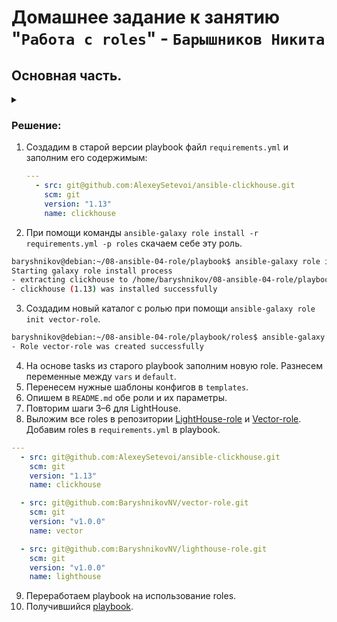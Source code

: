 # Домашнее задание к занятию "`Работа с roles`" - `Барышников Никита`


## Основная часть.
<details>
	<summary></summary>
      <br>

1. Создайте в старой версии playbook файл `requirements.yml` и заполните его содержимым:

   ```yaml
   ---
     - src: git@github.com:AlexeySetevoi/ansible-clickhouse.git
       scm: git
       version: "1.13"
       name: clickhouse 
   ```

2. При помощи `ansible-galaxy` скачайте себе эту роль.
3. Создайте новый каталог с ролью при помощи `ansible-galaxy role init vector-role`.
4. На основе tasks из старого playbook заполните новую role. Разнесите переменные между `vars` и `default`. 
5. Перенести нужные шаблоны конфигов в `templates`.
6. Опишите в `README.md` обе роли и их параметры. Пример качественной документации ansible role [по ссылке](https://github.com/cloudalchemy/ansible-prometheus).
7. Повторите шаги 3–6 для LightHouse. Помните, что одна роль должна настраивать один продукт.
8. Выложите все roles в репозитории. Проставьте теги, используя семантическую нумерацию. Добавьте roles в `requirements.yml` в playbook.
9. Переработайте playbook на использование roles. Не забудьте про зависимости LightHouse и возможности совмещения `roles` с `tasks`.
10. Выложите playbook в репозиторий.
11. В ответе дайте ссылки на оба репозитория с roles и одну ссылку на репозиторий с playbook.

</details>

### Решение:

1. Создадим в старой версии playbook файл `requirements.yml` и заполним его содержимым:

   ```yaml
   ---
     - src: git@github.com:AlexeySetevoi/ansible-clickhouse.git
       scm: git
       version: "1.13"
       name: clickhouse 
   ```

2. При помощи команды `ansible-galaxy role install -r requirements.yml -p roles` скачаем себе эту роль.

```bash
baryshnikov@debian:~/08-ansible-04-role/playbook$ ansible-galaxy role install -r requirements.yml -p roles
Starting galaxy role install process
- extracting clickhouse to /home/baryshnikov/08-ansible-04-role/playbook/roles/clickhouse
- clickhouse (1.13) was installed successfully
```

3. Создадим новый каталог с ролью при помощи `ansible-galaxy role init vector-role`.

```bash
baryshnikov@debian:~/08-ansible-04-role/playbook/roles$ ansible-galaxy role init vector-role
- Role vector-role was created successfully
```

4. На основе tasks из старого playbook заполним новую role. Разнесем переменные между `vars` и `default`.  
5. Перенесем нужные шаблоны конфигов в `templates`.  
6. Опишем в `README.md` обе роли и их параметры.  
7. Повторим шаги 3–6 для LightHouse.  
8. Выложим все roles в репозитории [LightHouse-role](https://github.com/BaryshnikovNV/lighthouse-role) и [Vector-role](https://github.com/BaryshnikovNV/vector-role).  
Добавим roles в `requirements.yml` в playbook.  
```yml
---
  - src: git@github.com:AlexeySetevoi/ansible-clickhouse.git
    scm: git
    version: "1.13"
    name: clickhouse

  - src: git@github.com:BaryshnikovNV/vector-role.git
    scm: git
    version: "v1.0.0"
    name: vector

  - src: git@github.com:BaryshnikovNV/lighthouse-role.git
    scm: git
    version: "v1.0.0"
    name: lighthouse
```

9. Переработаем playbook на использование roles.  
10. Получившийся [playbook](./config/playbook).
